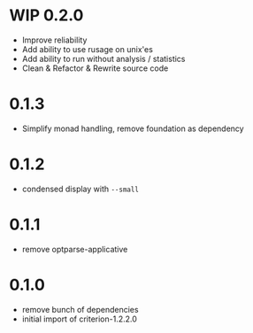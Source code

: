 # WIP 0.2.0

* Improve reliability
* Add ability to use rusage on unix'es
* Add ability to run without analysis / statistics
* Clean & Refactor & Rewrite source code

# 0.1.3

* Simplify monad handling, remove foundation as dependency

# 0.1.2

* condensed display with `--small`

# 0.1.1

* remove optparse-applicative

# 0.1.0

* remove bunch of dependencies
* initial import of criterion-1.2.2.0
